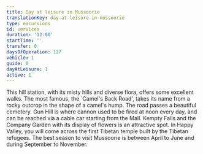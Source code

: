 ```yaml
---
title: Day at leisure in Mussoorie
translationKey: day-at-leisure-in-mussoorie
type: excursions
id: services
duration: '12:00'
startTime: ''
transfer: 0
daysOfOperation: 127
vehicle: 1
guide: 0
dayAtLeisure: 1
active: 1
---
```

This hill station, with its misty hills and diverse flora, offers some excellent walks. The most famous, the `Camel's Back Road', takes its name from a rocky outcrop in the shape of a camel's hump. The road passes a beautiful cemetery.    Gun Hill is where cannon used to be fired at noon every day, and can be reached via a cable car starting from the Mall. Kempty Falls and the Company Garden with its display of flowers is an attractive spot. In Happy Valley, you will come across the first Tibetan temple built by the Tibetan refugees.    The best season to visit Mussoorie is between April to June and during September to November.